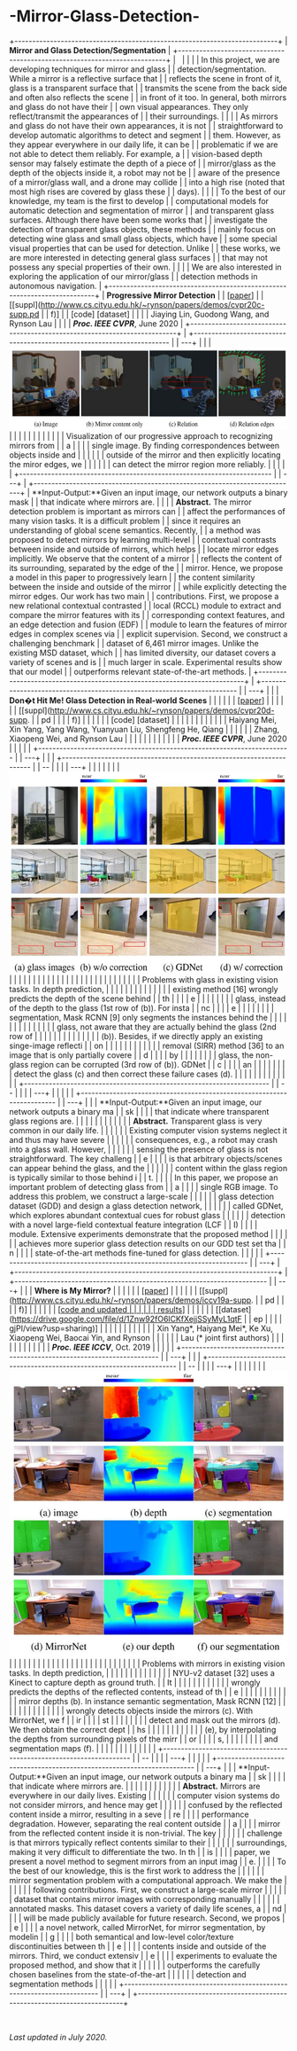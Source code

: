 # -Mirror-Glass-Detection-


+--------------------------------------------------------------------------+
| **Mirror and Glass Detection/Segmentation**                              |
+--------------------------------------------------------------------------+
|                                                                          |
|                                                                          |
| In this project, we are developing techniques for mirror and glass       |
| detection/segmentation. While a mirror is a reflective surface that      |
| reflects the scene in front of it, glass is a transparent surface that   |
| transmits the scene from the back side and often also reflects the scene |
| in front of it too. In general, both mirrors and glass do not have their |
| own visual appearances. They only reflect/transmit the appearances of    |
| their surroundings.                                                      |
|                                                                          |
| As mirrors and glass do not have their own appearances, it is not        |
| straightforward to develop automatic algorithms to detect and segment    |
| them. However, as they appear everywhere in our daily life, it can be    |
| problematic if we are not able to detect them reliably. For example, a   |
| vision-based depth sensor may falsely estimate the depth of a piece of   |
| mirror/glass as the depth of the objects inside it, a robot may not be   |
| aware of the presence of a mirror/glass wall, and a drone may collide    |
| into a high rise (noted that most high rises are covered by glass these  |
| days).                                                                   |
|                                                                          |
| To the best of our knowledge, my team is the first to develop            |
| computational models for automatic detection and segmentation of mirror  |
| and transparent glass surfaces. Although there have been some works that |
| investigate the detection of transparent glass objects, these methods    |
| mainly focus on detecting wine glass and small glass objects, which have |
| some special visual properties that can be used for detection. Unlike    |
| these works, we are more interested in detecting general glass surfaces  |
| that may not possess any special properties of their own.                |
|                                                                          |
| We are also interested in exploring the application of our mirror/glass  |
| detection methods in autonomous navigation.                              |
+--------------------------------------------------------------------------+
| **Progressive Mirror Detection**                                         |
| [[paper](http://www.cs.cityu.edu.hk/~rynson/papers/cvpr20c.pdf)]         |
| [[suppl](http://www.cs.cityu.edu.hk/~rynson/papers/demos/cvpr20c-supp.pd |
| f)]                                                                      |
| [code] [dataset]                                                         |
|                                                                          |
| Jiaying Lin, Guodong Wang, and Rynson Lau                                |
|                                                                          |
| ***Proc. IEEE CVPR***, June 2020                                         |
+--------------------------------------------------------------------------+
| +----------------------------------------------------------------------- |
| ---+                                                                     |
| | ![](./MirrorGlassDetection_files/image001.jpg)                         |
|    |                                                                     |
| |                                                                        |
|    |                                                                     |
| | Visualization of our progressive approach to recognizing mirrors from  |
| a  |                                                                     |
| | single image. By finding correspondences between objects inside and    |
|    |                                                                     |
| | outside of the mirror and then explicitly locating the miror edges, we |
|    |                                                                     |
| | can detect the mirror region more reliably.                            |
|    |                                                                     |
| +----------------------------------------------------------------------- |
| ---+                                                                     |
+--------------------------------------------------------------------------+
| **Input-Output:**Given an input image, our network outputs a binary mask |
| that indicate where mirrors are.                                         |
|                                                                          |
| **Abstract.** The mirror detection problem is important as mirrors can   |
| affect the performances of many vision tasks. It is a difficult problem  |
| since it requires an understanding of global scene semantics. Recently,  |
| a method was proposed to detect mirrors by learning multi-level          |
| contextual contrasts between inside and outside of mirrors, which helps  |
| locate mirror edges implicitly. We observe that the content of a mirror  |
| reflects the content of its surrounding, separated by the edge of the    |
| mirror. Hence, we propose a model in this paper to progressively learn   |
| the content similarity between the inside and outside of the mirror      |
| while explicitly detecting the mirror edges. Our work has two main       |
| contributions. First, we propose a new relational contextual contrasted  |
| local (RCCL) module to extract and compare the mirror features with its  |
| corresponding context features, and an edge detection and fusion (EDF)   |
| module to learn the features of mirror edges in complex scenes via       |
| explicit supervision. Second, we construct a challenging benchmark       |
| dataset of 6,461 mirror images. Unlike the existing MSD dataset, which   |
| has limited diversity, our dataset covers a variety of scenes and is     |
| much larger in scale. Experimental results show that our model           |
| outperforms relevant state-of-the-art methods.                           |
+--------------------------------------------------------------------------+
| +----------------------------------------------------------------------- |
| ---+                                                                     |
| | **Don�t Hit Me! Glass Detection in Real-world Scenes**                 |
|    |                                                                     |
| | [[paper](http://www.cs.cityu.edu.hk/~rynson/papers/cvpr20d.pdf)]       |
|    |                                                                     |
| | [[suppl](http://www.cs.cityu.edu.hk/~rynson/papers/demos/cvpr20d-supp. |
| pd |                                                                     |
| | f)]                                                                    |
|    |                                                                     |
| | [code] [dataset]                                                       |
|    |                                                                     |
| |                                                                        |
|    |                                                                     |
| | Haiyang Mei, Xin Yang, Yang Wang, Yuanyuan Liu, Shengfeng He, Qiang    |
|    |                                                                     |
| | Zhang, Xiaopeng Wei, and Rynson Lau                                    |
|    |                                                                     |
| |                                                                        |
|    |                                                                     |
| | ***Proc. IEEE CVPR***, June 2020                                       |
|    |                                                                     |
| +----------------------------------------------------------------------- |
| ---+                                                                     |
| | +--------------------------------------------------------------------- |
| -- |                                                                     |
| | ---+                                                                   |
|    |                                                                     |
| | | ![](./MirrorGlassDetection_files/image002.jpg)                       |
|    |                                                                     |
| |    |                                                                   |
|    |                                                                     |
| | |                                                                      |
|    |                                                                     |
| |    |                                                                   |
|    |                                                                     |
| | | Problems with glass in existing vision tasks. In depth prediction,   |
|    |                                                                     |
| |    |                                                                   |
|    |                                                                     |
| | | existing method [16] wrongly predicts the depth of the scene behind  |
| th |                                                                     |
| | e  |                                                                   |
|    |                                                                     |
| | | glass, instead of the depth to the glass (1st row of (b)). For insta |
| nc |                                                                     |
| | e  |                                                                   |
|    |                                                                     |
| | | segmentation, Mask RCNN [9] only segments the instances behind the   |
|    |                                                                     |
| |    |                                                                   |
|    |                                                                     |
| | | glass, not aware that they are actually behind the glass (2nd row of |
|    |                                                                     |
| |    |                                                                   |
|    |                                                                     |
| | | (b)). Besides, if we directly apply an existing singe-image reflecti |
| on |                                                                     |
| |    |                                                                   |
|    |                                                                     |
| | | removal (SIRR) method [36] to an image that is only partially covere |
| d  |                                                                     |
| | by |                                                                   |
|    |                                                                     |
| | | glass, the non-glass region can be corrupted (3rd row of (b)). GDNet |
|  c |                                                                     |
| | an |                                                                   |
|    |                                                                     |
| | | detect the glass (c) and then correct these failure cases (d).       |
|    |                                                                     |
| |    |                                                                   |
|    |                                                                     |
| | +--------------------------------------------------------------------- |
| -- |                                                                     |
| | ---+                                                                   |
|    |                                                                     |
| +----------------------------------------------------------------------- |
| ---+                                                                     |
| | **Input-Output:**Given an input image, our network outputs a binary ma |
| sk |                                                                     |
| | that indicate where transparent glass regions are.                     |
|    |                                                                     |
| |                                                                        |
|    |                                                                     |
| | **Abstract.** Transparent glass is very common in our daily life.      |
|    |                                                                     |
| | Existing computer vision systems neglect it and thus may have severe   |
|    |                                                                     |
| | consequences, e.g., a robot may crash into a glass wall. However,      |
|    |                                                                     |
| | sensing the presence of glass is not straightforward. The key challeng |
| e  |                                                                     |
| | is that arbitrary objects/scenes can appear behind the glass, and the  |
|    |                                                                     |
| | content within the glass region is typically similar to those behind i |
| t. |                                                                     |
| | In this paper, we propose an important problem of detecting glass from |
|  a |                                                                     |
| | single RGB image. To address this problem, we construct a large-scale  |
|    |                                                                     |
| | glass detection dataset (GDD) and design a glass detection network,    |
|    |                                                                     |
| | called GDNet, which explores abundant contextual cues for robust glass |
|    |                                                                     |
| | detection with a novel large-field contextual feature integration (LCF |
| I) |                                                                     |
| | module. Extensive experiments demonstrate that the proposed method     |
|    |                                                                     |
| | achieves more superior glass detection results on our GDD test set tha |
| n  |                                                                     |
| | state-of-the-art methods fine-tuned for glass detection.               |
|    |                                                                     |
| +----------------------------------------------------------------------- |
| ---+                                                                     |
+--------------------------------------------------------------------------+
| +----------------------------------------------------------------------- |
| ---+                                                                     |
| | **Where is My Mirror?**                                                |
|    |                                                                     |
| | [[paper](http://www.cs.cityu.edu.hk/~rynson/papers/iccv19a.pdf)]       |
|    |                                                                     |
| | [[suppl](http://www.cs.cityu.edu.hk/~rynson/papers/demos/iccv19a-supp. |
| pd |                                                                     |
| | f)]                                                                    |
|    |                                                                     |
| | [[code and updated                                                     |
|    |                                                                     |
| | results](https://github.com/Mhaiyang/ICCV2019_MirrorNet)]              |
|    |                                                                     |
| | [[dataset](https://drive.google.com/file/d/1Znw92fO6lCKfXejjSSyMyL1qtF |
| ep |                                                                     |
| | gjPI/view?usp=sharing)]                                                |
|    |                                                                     |
| |                                                                        |
|    |                                                                     |
| | Xin Yang\*, Haiyang Mei\*, Ke Xu, Xiaopeng Wei, Baocai Yin, and Rynson |
|    |                                                                     |
| | Lau (\* joint first authors)                                           |
|    |                                                                     |
| |                                                                        |
|    |                                                                     |
| | ***Proc. IEEE ICCV***, Oct. 2019                                       |
|    |                                                                     |
| +----------------------------------------------------------------------- |
| ---+                                                                     |
| | +--------------------------------------------------------------------- |
| -- |                                                                     |
| | ---+                                                                   |
|    |                                                                     |
| | | ![](./MirrorGlassDetection_files/image003.jpg)                       |
|    |                                                                     |
| |    |                                                                   |
|    |                                                                     |
| | |                                                                      |
|    |                                                                     |
| |    |                                                                   |
|    |                                                                     |
| | | Problems with mirrors in existing vision tasks. In depth prediction, |
|    |                                                                     |
| |    |                                                                   |
|    |                                                                     |
| | | NYU-v2 dataset [32] uses a Kinect to capture depth as ground truth.  |
| It |                                                                     |
| |    |                                                                   |
|    |                                                                     |
| | | wrongly predicts the depths of the reflected contents, instead of th |
| e  |                                                                     |
| |    |                                                                   |
|    |                                                                     |
| | | mirror depths (b). In instance semantic segmentation, Mask RCNN [12] |
|    |                                                                     |
| |    |                                                                   |
|    |                                                                     |
| | | wrongly detects objects inside the mirrors (c). With MirrorNet, we f |
| ir |                                                                     |
| | st |                                                                   |
|    |                                                                     |
| | | detect and mask out the mirrors (d). We then obtain the correct dept |
| hs |                                                                     |
| |    |                                                                   |
|    |                                                                     |
| | | (e), by interpolating the depths from surrounding pixels of the mirr |
| or |                                                                     |
| | s, |                                                                   |
|    |                                                                     |
| | | and segmentation maps (f).                                           |
|    |                                                                     |
| |    |                                                                   |
|    |                                                                     |
| | +--------------------------------------------------------------------- |
| -- |                                                                     |
| | ---+                                                                   |
|    |                                                                     |
| +----------------------------------------------------------------------- |
| ---+                                                                     |
| | **Input-Output:**Given an input image, our network outputs a binary ma |
| sk |                                                                     |
| | that indicate where mirrors are.                                       |
|    |                                                                     |
| |                                                                        |
|    |                                                                     |
| | **Abstract.** Mirrors are everywhere in our daily lives. Existing      |
|    |                                                                     |
| | computer vision systems do not consider mirrors, and hence may get     |
|    |                                                                     |
| | confused by the reflected content inside a mirror, resulting in a seve |
| re |                                                                     |
| | performance degradation. However, separating the real content outside  |
| a  |                                                                     |
| | mirror from the reflected content inside it is non-trivial. The key    |
|    |                                                                     |
| | challenge is that mirrors typically reflect contents similar to their  |
|    |                                                                     |
| | surroundings, making it very difficult to differentiate the two. In th |
| is |                                                                     |
| | paper, we present a novel method to segment mirrors from an input imag |
| e. |                                                                     |
| | To the best of our knowledge, this is the first work to address the    |
|    |                                                                     |
| | mirror segmentation problem with a computational approach. We make the |
|    |                                                                     |
| | following contributions. First, we construct a large-scale mirror      |
|    |                                                                     |
| | dataset that contains mirror images with corresponding manually        |
|    |                                                                     |
| | annotated masks. This dataset covers a variety of daily life scenes, a |
| nd |                                                                     |
| | will be made publicly available for future research. Second, we propos |
| e  |                                                                     |
| | a novel network, called MirrorNet, for mirror segmentation, by modelin |
| g  |                                                                     |
| | both semantical and low-level color/texture discontinuities between th |
| e  |                                                                     |
| | contents inside and outside of the mirrors. Third, we conduct extensiv |
| e  |                                                                     |
| | experiments to evaluate the proposed method, and show that it          |
|    |                                                                     |
| | outperforms the carefully chosen baselines from the state-of-the-art   |
|    |                                                                     |
| | detection and segmentation methods                                     |
|    |                                                                     |
| +----------------------------------------------------------------------- |
| ---+                                                                     |
+--------------------------------------------------------------------------+

![](./MirrorGlassDetection_files/counter.cgi)

*Last updated in July 2020.*
